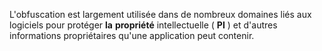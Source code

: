 L'obfuscation est largement utilisée dans de nombreux domaines liés aux logiciels pour protéger **la** **propriété** intellectuelle ( **PI** ) et d'autres informations propriétaires qu'une application peut contenir.
